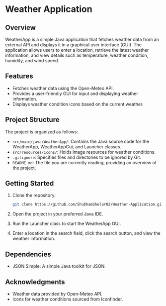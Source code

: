 # Weather Application

## Overview

WeatherApp is a simple Java application that fetches weather data from an external API and displays it in a graphical user interface (GUI). The application allows users to enter a location, retrieve the latest weather information, and view details such as temperature, weather condition, humidity, and wind speed.

## Features

- Fetches weather data using the Open-Meteo API.
- Provides a user-friendly GUI for input and displaying weather information.
- Displays weather condition icons based on the current weather.

## Project Structure

The project is organized as follows:

- `src/main/java/WeatherApp/`: Contains the Java source code for the WeatherApp, WeatherAppGui, and Launcher classes.
- `src/resources/icons/`: Holds image resources for weather conditions.
- `.gitignore`: Specifies files and directories to be ignored by Git.
- `README.md`: The file you are currently reading, providing an overview of the project.

## Getting Started

1. Clone the repository:

   ```bash
   git clone https://github.com/ShubhamShelar02/Weather-Application.git

2. Open the project in your preferred Java IDE.

3. Run the Launcher class to start the WeatherApp GUI.

4. Enter a location in the search field, click the search button, and view the weather information.

## Dependencies

- JSON Simple: A simple Java toolkit for JSON.

## Acknowledgments

- Weather data provided by Open-Meteo API.
- Icons for weather conditions sourced from Iconfinder.
